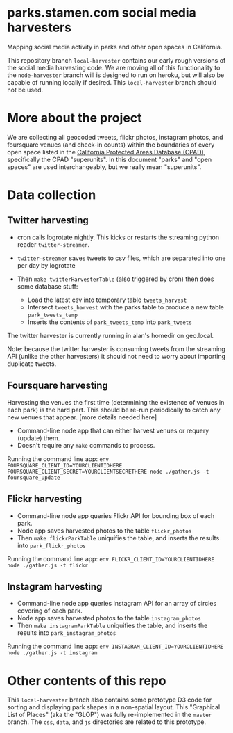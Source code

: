 parks.stamen.com social media harvesters
==========

Mapping social media activity in parks and other open spaces in California.

This repository branch `local-harvester` contains our early rough versions of the social media harvesting code. We are moving all of this functionality to the `node-harvester` branch will is designed to run on heroku, but will also be capable of running locally if desired. This `local-harvester` branch should not be used.

More about the project
=====================

We are collecting all geocoded tweets, flickr photos, instagram photos, and foursquare venues (and check-in counts) within the boundaries of every open space listed in the [California Protected Areas Database (CPAD)](http://calands.org), specifically the CPAD "superunits". In this document "parks" and "open spaces" are used interchangeably, but we really mean "superunits".


Data collection
===============
Twitter harvesting
------------------


*	cron calls logrotate nightly. This kicks or restarts the streaming python reader `twitter-streamer`.

*	`twitter-streamer` saves tweets to csv files, which are separated into one per day by logrotate

*	Then `make twitterHarvesterTable` (also triggered by cron) then does some database stuff:
	*	Load the latest csv into temporary table `tweets_harvest`
	*	Intersect `tweets_harvest` with the parks table to produce a new table `park_tweets_temp`
	*	Inserts the contents of `park_tweets_temp` into `park_tweets`	

The twitter harvester is currently running in alan's homedir on geo.local.

Note: because the twitter harvester is consuming tweets from the streaming API (unlike the other harvesters) it should not need to worry about importing duplicate tweets.
	
Foursquare harvesting
---------------------

Harvesting the venues the first time (determining the existence of venues in each park) is the hard part. This should be re-run periodically to catch any new venues that appear. [more details needed here]


*	Command-line node app that can either harvest venues or requery (update) them.
*	Doesn't require any `make` commands to process.

Running the command line app:
`env FOURSQUARE_CLIENT_ID=YOURCLIENTIDHERE FOURSQUARE_CLIENT_SECRET=YOURCLIENTSECRETHERE node ./gather.js -t foursquare_update`

Flickr harvesting
-----------------

*	Command-line node app queries Flickr API for bounding box of each park.
*	Node app saves harvested photos to the table `flickr_photos`
*	Then `make flickrParkTable` uniquifies the table, and inserts the results into `park_flickr_photos`


Running the command line app:
`env FLICKR_CLIENT_ID=YOURCLIENTIDHERE node ./gather.js -t flickr`

Instagram harvesting
--------------------

*	Command-line node app queries Instagram API for an array of circles covering of each park.
*	Node app saves harvested photos to the table `instagram_photos`
*	Then `make instagramParkTable` uniquifies the table, and inserts the results into `park_instagram_photos`

Running the command line app:
`env INSTAGRAM_CLIENT_ID=YOURCLIENTIDHERE node ./gather.js -t instagram`


Other contents of this repo
===========================

This `local-harvester` branch also contains some prototype D3 code for sorting and displaying park shapes in a non-spatial layout. This "Graphical List of Places" (aka the "GLOP") was fully re-implemented in the `master` branch. The `css`, `data`, and `js` directories are related to this prototype.
